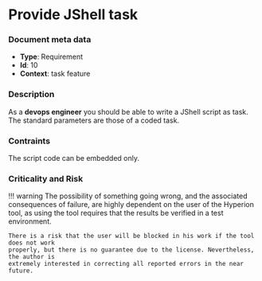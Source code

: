 # Provide JShell task

### Document meta data
 - **Type**: Requirement
 - **Id**: 10
 - **Context**: task feature

### Description

As a **devops engineer** you should be able to write a JShell script as task.
The standard parameters are those of a coded task.
   
### Contraints

The script code can be embedded only.

### Criticality and Risk

!!! warning
    The possibility of something going wrong, and the associated consequences of failure,
    are highly dependent on the user of the Hyperion tool, as using the tool requires that
    the results be verified in a test environment.

    There is a risk that the user will be blocked in his work if the tool does not work
    properly, but there is no guarantee due to the license. Nevertheless, the author is
    extremely interested in correcting all reported errors in the near future.
